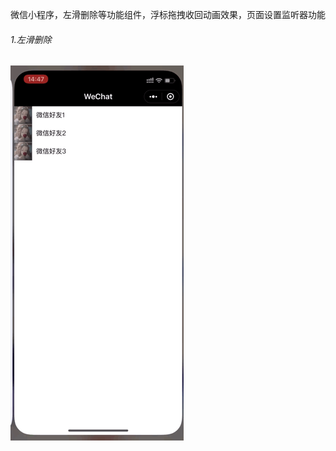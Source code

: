 微信小程序，左滑删除等功能组件，浮标拖拽收回动画效果，页面设置监听器功能

###### 1.左滑删除
![slide-cell](https://github.com/huihuijiang/miniProgram/blob/master/GIF/IMG_2149.GIF "左滑删除")
